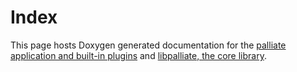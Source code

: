 # Index

This page hosts Doxygen generated documentation for the [palliate application and built-in plugins](palliate/index.html) and [libpalliate, the core library](libpalliate/index.html).
